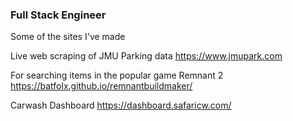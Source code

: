 ### Full Stack Engineer

Some of the sites I've made

Live web scraping of JMU Parking data
https://www.jmupark.com

For searching items in the popular game Remnant 2
https://batfolx.github.io/remnantbuildmaker/

Carwash Dashboard
https://dashboard.safaricw.com/
